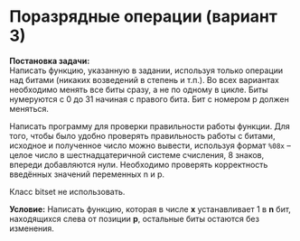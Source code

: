 # Поразрядные операции (вариант 3)

**Постановка задачи:**  
Написать функцию, указанную в задании, используя только операции над битами (никаких возведений в степень и т.п.). Во всех вариантах необходимо менять все биты сразу, а не по одному в цикле. Биты нумеруются с 0 до 31 начиная с правого бита. Бит с номером p должен меняться.

Написать программу для проверки правильности работы функции. Для того, чтобы было удобно проверять правильность работы с битами, исходное и полученное число можно вывести, используя формат ```%08x``` – целое число в шестнадцатеричной системе счисления, 8 знаков, впереди добавляются нули. Необходимо проверять корректность введённых значений переменных n и p.

Класс bitset не использовать.

**Условие:** Написать функцию, которая в числе **x** устанавливает 1 в **n** бит, находящихся слева от позиции **p**, остальные биты остаются без изменения. 
